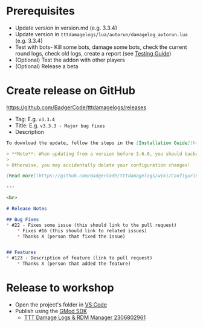 # Prerequisites

* Update version in version.md (e.g. 3.3.4)
* Update version in `tttdamagelogs/lua/autorun/damagelog_autorun.lua` (e.g. 3.3.4)
* Test with bots- Kill some bots, damage some bots, check the current round logs, check old logs, create a report (see [Testing Guide](Testing-Guide))
* (Optional) Test the addon with other players
* (Optional) Release a beta


# Create release on GitHub
https://github.com/BadgerCode/tttdamagelogs/releases

* Tag: E.g. `v3.3.4`
* Title: E.g. `v3.3.3 - Major bug fixes`
* Description

```markdown
To download the update, follow the steps in the [Installation Guide](https://github.com/BadgerCode/tttdamagelogs#installation).

> **Note**: When updating from a version before 3.6.0, you should backup your Lua configuration file
> 
> Otherwise, you may accidentally delete your configuration changes!

[Read more](https://github.com/BadgerCode/tttdamagelogs/wiki/Configuring-the-damage-logs)

---

<br>

# Release Notes

## Bug Fixes
* #22 - Fixes some issue (this should link to the pull request)
    * Fixes #16 (this should link to related issues)
    * Thanks X (person that fixed the issue)


## Features
* #123 - Description of feature (link to pull request)
    * Thanks X (person that added the feature)
```



# Release to workshop
* Open the project's folder in [VS Code](https://code.visualstudio.com/)
* Publish using the [GMod SDK](https://marketplace.visualstudio.com/items?itemName=BadgerCode.gmod-sdk)
    * [TTT Damage Logs & RDM Manager 2306802961](https://steamcommunity.com/sharedfiles/filedetails/?id=2306802961)
